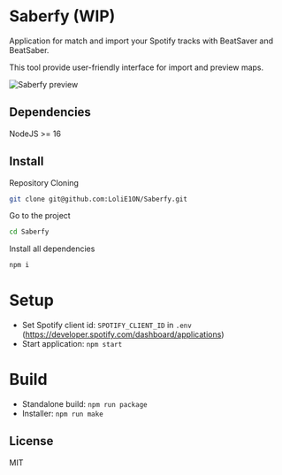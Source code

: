 # Saberfy (WIP)

Application for match and import your Spotify tracks with BeatSaver and BeatSaber.

This tool provide user-friendly interface for import and preview maps.

![Saberfy preview](https://e1on.space/saberfy_v2.png)

## Dependencies
NodeJS >= 16

## Install

Repository Cloning

```bash
git clone git@github.com:LoliE1ON/Saberfy.git
```

Go to the project

```bash
cd Saberfy
```

Install all dependencies

```bash
npm i
```

# Setup
- Set Spotify client id: ```SPOTIFY_CLIENT_ID``` in ```.env``` (https://developer.spotify.com/dashboard/applications) 
- Start application: ```npm start```

# Build
- Standalone build: ```npm run package```
- Installer:  ```npm run make```

## License

MIT
